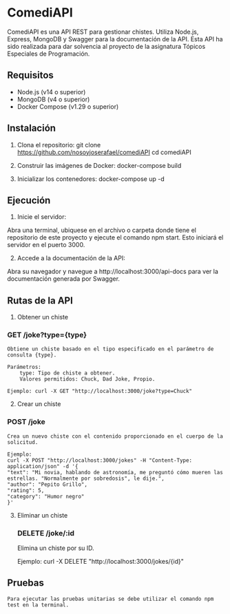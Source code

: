 # ComediAPI

ComediAPI es una API REST para gestionar chistes. Utiliza Node.js, Express, MongoDB y Swagger para la documentación de la API. Esta API ha sido realizada para dar solvencia al proyecto de la asignatura Tópicos Especiales de Programación.

## Requisitos

- Node.js (v14 o superior)
- MongoDB (v4 o superior)
- Docker Compose (v1.29 o superior)

## Instalación

1. Clona el repositorio:
   git clone https://github.com/nosoyjoserafael/comediAPI
   cd comediAPI

2. Construir las imágenes de Docker:
    docker-compose build

3. Inicializar los contenedores:
    docker-compose up -d

## Ejecución

1. Inicie el servidor:

 Abra una terminal, ubiquese en el archivo o carpeta donde tiene el repositorio de este proyecto y ejecute el comando npm start. Esto iniciará el servidor en el puerto 3000.

2. Accede a la documentación de la API:

Abra su navegador y navegue a http://localhost:3000/api-docs para ver la documentación generada por Swagger.

## Rutas de la API

1. Obtener un chiste
### GET /joke?type={type}
    Obtiene un chiste basado en el tipo especificado en el parámetro de consulta {type}.

    Parámetros:
        type: Tipo de chiste a obtener. 
        Valores permitidos: Chuck, Dad Joke, Propio.

    Ejemplo: curl -X GET "http://localhost:3000/joke?type=Chuck"

2. Crear un chiste
### POST /joke
    Crea un nuevo chiste con el contenido proporcionado en el cuerpo de la solicitud.

    Ejemplo:
    curl -X POST "http://localhost:3000/jokes" -H "Content-Type: application/json" -d '{
    "text": "Mi novia, hablando de astronomía, me preguntó cómo mueren las estrellas. "Normalmente por sobredosis", le dije.",
    "author": "Pepito Grillo",
    "rating": 5,
    "category": "Humor negro"
    }'

3. Eliminar un chiste
    ### DELETE /joke/:id
    Elimina un chiste por su ID.

    Ejemplo: curl -X DELETE "http://localhost:3000/jokes/{id}"

## Pruebas
    Para ejecutar las pruebas unitarias se debe utilizar el comando npm test en la terminal.